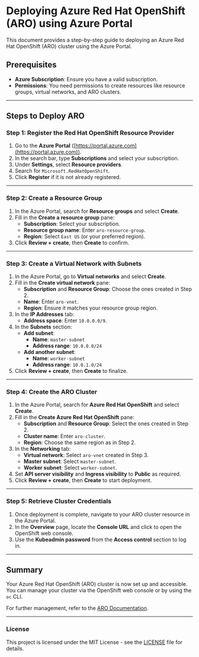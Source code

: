 # Deploying Azure Red Hat OpenShift (ARO) using Azure Portal

This document provides a step-by-step guide to deploying an Azure Red Hat OpenShift (ARO) cluster using the Azure Portal.

## Prerequisites
- **Azure Subscription**: Ensure you have a valid subscription.
- **Permissions**: You need permissions to create resources like resource groups, virtual networks, and ARO clusters.

---

## Steps to Deploy ARO

### Step 1: Register the Red Hat OpenShift Resource Provider
1. Go to the **Azure Portal** ([https://portal.azure.com](https://portal.azure.com)).
2. In the search bar, type **Subscriptions** and select your subscription.
3. Under **Settings**, select **Resource providers**.
4. Search for `Microsoft.RedHatOpenShift`.
5. Click **Register** if it is not already registered.

---

### Step 2: Create a Resource Group
1. In the Azure Portal, search for **Resource groups** and select **Create**.
2. Fill in the **Create a resource group** pane:
   - **Subscription**: Select your subscription.
   - **Resource group name**: Enter `aro-resource-group`.
   - **Region**: Select `East US` (or your preferred region).
3. Click **Review + create**, then **Create** to confirm.

---

### Step 3: Create a Virtual Network with Subnets
1. In the Azure Portal, go to **Virtual networks** and select **Create**.
2. Fill in the **Create virtual network** pane:
   - **Subscription** and **Resource Group**: Choose the ones created in Step 2.
   - **Name**: Enter `aro-vnet`.
   - **Region**: Ensure it matches your resource group region.
3. In the **IP Addresses** tab:
   - **Address space**: Enter `10.0.0.0/9`.
4. In the **Subnets** section:
   - **Add subnet**:
     - **Name**: `master-subnet`
     - **Address range**: `10.0.0.0/24`
   - **Add another subnet**:
     - **Name**: `worker-subnet`
     - **Address range**: `10.0.1.0/24`
5. Click **Review + create**, then **Create** to finalize.

---

### Step 4: Create the ARO Cluster
1. In the Azure Portal, search for **Azure Red Hat OpenShift** and select **Create**.
2. Fill in the **Create Azure Red Hat OpenShift** pane:
   - **Subscription** and **Resource Group**: Select the ones created in Step 2.
   - **Cluster name**: Enter `aro-cluster`.
   - **Region**: Choose the same region as in Step 2.
3. In the **Networking** tab:
   - **Virtual network**: Select `aro-vnet` created in Step 3.
   - **Master subnet**: Select `master-subnet`.
   - **Worker subnet**: Select `worker-subnet`.
4. Set **API server visibility** and **Ingress visibility** to **Public** as required.
5. Click **Review + create**, then **Create** to start deployment.

---

### Step 5: Retrieve Cluster Credentials
1. Once deployment is complete, navigate to your ARO cluster resource in the Azure Portal.
2. In the **Overview** page, locate the **Console URL** and click to open the OpenShift web console.
3. Use the **Kubeadmin password** from the **Access control** section to log in.

---

## Summary
Your Azure Red Hat OpenShift (ARO) cluster is now set up and accessible. You can manage your cluster via the OpenShift web console or by using the `oc` CLI.

For further management, refer to the [ARO Documentation](https://learn.microsoft.com/en-us/azure/openshift/).

---

### License
This project is licensed under the MIT License - see the [LICENSE](LICENSE) file for details.

